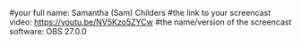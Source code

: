 #your full name: Samantha (Sam) Childers
#the link to your screencast video: https://youtu.be/NV5Kzo5ZYCw
#the name/version of the screencast software: OBS 27.0.0
 
